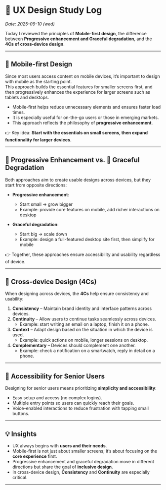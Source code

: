 # 📘 UX Design Study Log  
*Date: 2025-09-10 (wed)*  

Today I reviewed the principles of **Mobile-first design**, the difference between **Progressive enhancement and Graceful degradation**, and the **4Cs of cross-device design**.  

---

## 📱 Mobile-first Design  

Since most users access content on mobile devices, it’s important to design with mobile as the starting point.  
This approach builds the essential features for smaller screens first, and then progressively enhances the experience for larger screens such as tablets and desktops.  

- Mobile-first helps reduce unnecessary elements and ensures faster load times.  
- It is especially useful for on-the-go users or those in emerging markets.  
- This approach reflects the philosophy of **progressive enhancement**.  

👉 Key idea: **Start with the essentials on small screens, then expand functionality for larger devices.**

---

## 🌱 Progressive Enhancement vs. 🌉 Graceful Degradation  

Both approaches aim to create usable designs across devices, but they start from opposite directions:  

- **Progressive enhancement**:  
  - Start small → grow bigger  
  - Example: provide core features on mobile, add richer interactions on desktop  

- **Graceful degradation**:  
  - Start big → scale down  
  - Example: design a full-featured desktop site first, then simplify for mobile  

👉 Together, these approaches ensure accessibility and usability regardless of device.  

---

## 🔄 Cross-device Design (4Cs)  

When designing across devices, the **4Cs** help ensure consistency and usability:  

1. **Consistency** – Maintain brand identity and interface patterns across devices.  
2. **Continuity** – Allow users to continue tasks seamlessly across devices.  
   - Example: start writing an email on a laptop, finish it on a phone.  
3. **Context** – Adapt design based on the situation in which the device is used.  
   - Example: quick actions on mobile, longer sessions on desktop.  
4. **Complementary** – Devices should complement one another.  
   - Example: check a notification on a smartwatch, reply in detail on a phone.  

---

## 👵 Accessibility for Senior Users  

Designing for senior users means prioritizing **simplicity and accessibility**:  
- Easy setup and access (no complex logins).  
- Multiple entry points so users can quickly reach their goals.  
- Voice-enabled interactions to reduce frustration with tapping small buttons.  

---

## 💡 Insights  

- UX always begins with **users and their needs**.  
- Mobile-first is not just about smaller screens; it’s about focusing on the **core experience** first.  
- Progressive enhancement and graceful degradation move in different directions but share the goal of **inclusive design**.  
- In cross-device design, **Consistency** and **Continuity** are especially critical.  

---
